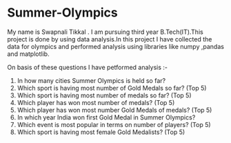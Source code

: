 # Summer-Olympics
My name is Swapnali Tikkal . I am pursuing  third year B.Tech(IT).This project is done by using data analysis.In this project I have collected the data for olympics and performed analysis using libraries like numpy ,pandas and matplotlib.

On basis of these questions I have petformed analysis :-
1. In how many cities Summer Olympics is held so far?
2. Which sport is having most number of Gold Medals so far? (Top 5)
3. Which sport is having most number of medals so far? (Top 5)
4. Which player has won most number of medals? (Top 5)
5. Which player has won most number Gold Medals of medals? (Top 5)
6. In which year India won first Gold Medal in Summer Olympics?
7.  Which event is most popular in terms on number of players? (Top 5)
8.  Which sport is having most female Gold Medalists? (Top 5)

